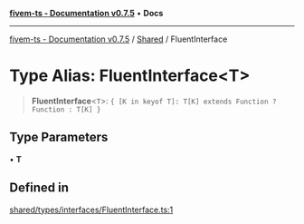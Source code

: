 [**fivem-ts - Documentation v0.7.5**](../../../README.md) • **Docs**

***

[fivem-ts - Documentation v0.7.5](../../../README.md) / [Shared](../README.md) / FluentInterface

# Type Alias: FluentInterface\<T\>

> **FluentInterface**\<`T`\>: `{ [K in keyof T]: T[K] extends Function ? Function : T[K] }`

## Type Parameters

• **T**

## Defined in

[shared/types/interfaces/FluentInterface.ts:1](https://github.com/Purpose-Dev/fivem-ts/blob/main/src/shared/types/interfaces/FluentInterface.ts#L1)
